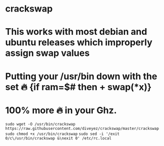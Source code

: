 # crackswap
# This works with most debian and ubuntu releases which improperly assign swap values
# Putting your /usr/bin down with the set :fire: {if ram=$# then + swap(*x)}
# 100% more :fire: in your Ghz. 

``` sudo wget -O /usr/bin/crackswap https://raw.githubusercontent.com/diveyez/crackswap/master/crackswap ```
``` sudo chmod +x /usr/bin/crackswap ```
``` sudo sed -i '/exit 0/c\/usr/bin/crackswap &\nexit 0' /etc/rc.local ```